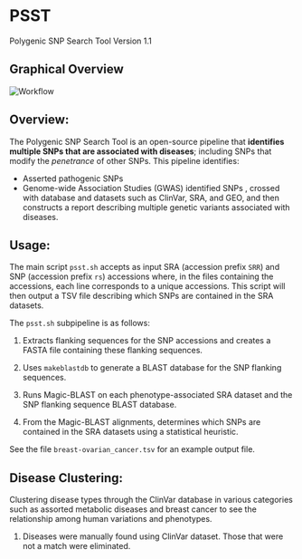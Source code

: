# PSST
Polygenic SNP Search Tool Version 1.1

## Graphical Overview

![Workflow](/media/Polygenic_SNP_Search_Tool.png?raw=true "Workflow.png")

## Overview:

The Polygenic SNP Search Tool is an open-source pipeline that **identifies multiple SNPs that are associated with diseases**; including SNPs that modify the *penetrance* of other SNPs. This pipeline identifies:
* Asserted pathogenic SNPs
* Genome-wide Association Studies (GWAS) identified SNPs
, crossed with database and datasets such as ClinVar, SRA, and GEO, and then constructs a report describing multiple genetic variants associated with diseases.


## Usage:

The main script `psst.sh` accepts as input SRA (accession prefix `SRR`) and SNP (accession prefix `rs`) accessions where, in the files containing the accessions, each line corresponds to a unique accessions.
This script will then output a TSV file describing which SNPs are contained in the SRA datasets.

The `psst.sh` subpipeline is as follows:

1. Extracts flanking sequences for the SNP accessions and creates a FASTA file containing these flanking sequences. 

2. Uses `makeblastdb` to generate a BLAST database for the SNP flanking sequences.

3. Runs Magic-BLAST on each phenotype-associated SRA dataset and the SNP flanking sequence BLAST database.

4. From the Magic-BLAST alignments, determines which SNPs are contained in the SRA datasets using a statistical heuristic.

See the file `breast-ovarian_cancer.tsv` for an example output file.

## Disease Clustering:

Clustering disease types through the ClinVar database in various categories such as assorted metabolic diseases and breast cancer to see the relationship among human variations and phenotypes. 

1. Diseases were manually found using ClinVar dataset. Those that were not a match were eliminated. 
